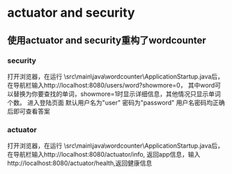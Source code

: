 # actuator and security
## 使用actuator and security重构了wordcounter
### security
打开浏览器，在运行 \src\main\java\wordcounter\ApplicationStartup.java后，在导航栏输入http://localhost:8080/users/word?showmore=0，
其中word可以替换为你要查找的单词，showmore=1时显示详细信息，其他情况只显示单词个数。
进入登陆页面
默认用户名为"user"
密码为"password"
用户名密码均正确后即可查看答案
### actuator
打开浏览器，在运行 \src\main\java\wordcounter\ApplicationStartup.java后，在导航栏输入http://localhost:8080/actuator/info, 返回app信息，输入http://localhost:8080/actuator/health,返回健康信息
